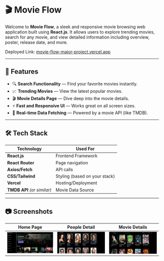 # 🎬 Movie Flow

Welcome to **Movie Flow**, a sleek and responsive movie browsing web application built using **React.js**. It allows users to explore trending movies, search for any movie, and view detailed information including overview, poster, release date, and more.

Deployed Link: [movie-flow-major-project.vercel.app](https://movie-flow-major-project.vercel.app)

---

## 🚀 Features

- 🔍 **Search Functionality** — Find your favorite movies instantly.
- 📈 **Trending Movies** — View the latest popular movies.
- 🎬 **Movie Details Page** — Dive deep into the movie details.
- ⚡ **Fast and Responsive UI** — Works great on all screen sizes.
- 📡 **Real-time Data Fetching** — Powered by a movie API (like TMDB).

---

## 🛠️ Tech Stack

| Technology     | Used For                         |
|----------------|----------------------------------|
| **React.js**   | Frontend Framework               |
| **React Router** | Page navigation                |
| **Axios/Fetch**| API calls                        |
| **CSS/Tailwind**| Styling (based on your stack)  |
| **Vercel**     | Hosting/Deployment               |
| **TMDB API** *(or similar)* | Movie Data Source   |

---

## 📷 Screenshots

| Home Page | People Detail | Movie Details |
|-----------|-------------|---------------|
| ![Home](public/ss1.png) | ![Person Details](public/ss2.png) | ![Movie Details](public/ss3.png) |




